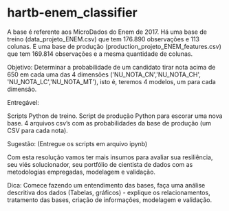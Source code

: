 # hartb-enem_classifier
A base é referente aos MicroDados do Enem de 2017. Há uma base de treino (data_projeto_ENEM.csv) que tem 176.890 observações e 113 colunas. E uma base de produção (production_projeto_ENEM_features.csv) que tem 169.814 observações e a mesma quantidade de colunas.

Objetivo: Determinar a probabilidade de um candidato tirar nota acima de 650 em cada uma das 4 dimensões ('NU_NOTA_CN','NU_NOTA_CH', 'NU_NOTA_LC','NU_NOTA_MT'), isto é, teremos 4 modelos, um para cada dimensão. 


Entregável:


Scripts Python de treino.
Script de produção Python para escorar uma nova base.
4 arquivos csv’s com as probabilidades da base de produção (um CSV para cada nota).

Sugestão: (Entregue os scripts em arquivo ipynb)

Com esta resolução vamos ter mais insumos para avaliar sua resiliência, seu viés solucionador, seu portfólio de cientista de dados com as metodologias empregadas, modelagem e validação.

Dica: Comece fazendo um entendimento das bases, faça uma análise descritiva dos dados (Tabelas, gráficos) - explique os relacionamentos, tratamento das bases, criação de informações, modelagem e validação. 

